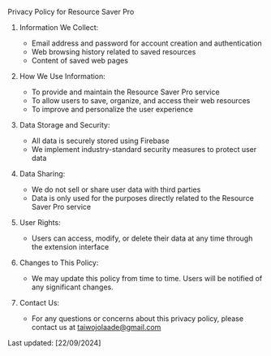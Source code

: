 Privacy Policy for Resource Saver Pro

1. Information We Collect:
   - Email address and password for account creation and authentication
   - Web browsing history related to saved resources
   - Content of saved web pages

2. How We Use Information:
   - To provide and maintain the Resource Saver Pro service
   - To allow users to save, organize, and access their web resources
   - To improve and personalize the user experience

3. Data Storage and Security:
   - All data is securely stored using Firebase
   - We implement industry-standard security measures to protect user data

4. Data Sharing:
   - We do not sell or share user data with third parties
   - Data is only used for the purposes directly related to the Resource Saver Pro service

5. User Rights:
   - Users can access, modify, or delete their data at any time through the extension interface

6. Changes to This Policy:
   - We may update this policy from time to time. Users will be notified of any significant changes.

7. Contact Us:
   - For any questions or concerns about this privacy policy, please contact us at taiwojolaade@gmail.com
  

Last updated: [22/09/2024]
